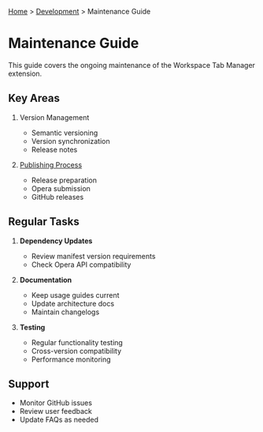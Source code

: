 [Home](../index.md) > [Development](index.md) > Maintenance Guide

# Maintenance Guide

This guide covers the ongoing maintenance of the Workspace Tab Manager extension.

## Key Areas

1. Version Management
    - Semantic versioning
    - Version synchronization
    - Release notes

2. [Publishing Process](publishing.md)
    - Release preparation
    - Opera submission
    - GitHub releases

## Regular Tasks

1. **Dependency Updates**
    - Review manifest version requirements
    - Check Opera API compatibility

2. **Documentation**
    - Keep usage guides current
    - Update architecture docs
    - Maintain changelogs

3. **Testing**
    - Regular functionality testing
    - Cross-version compatibility
    - Performance monitoring

## Support

- Monitor GitHub issues
- Review user feedback
- Update FAQs as needed
